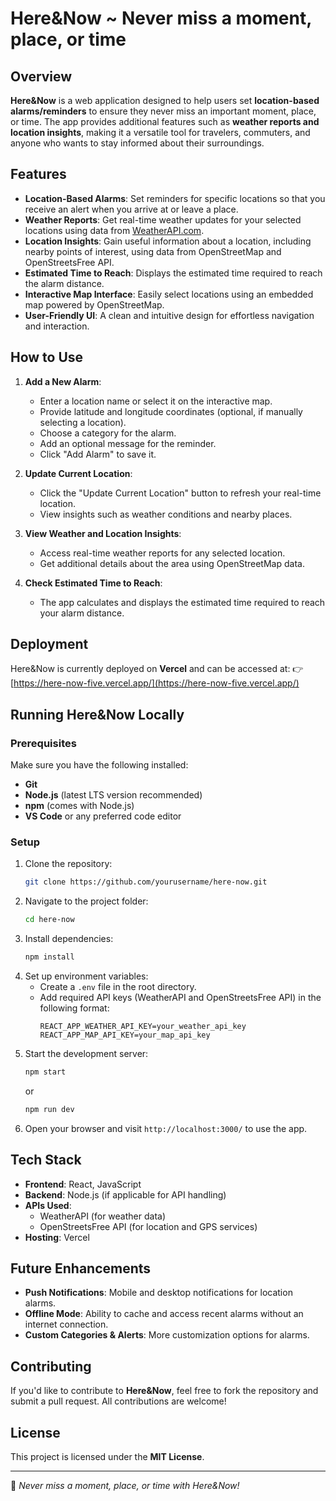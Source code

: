 # Here&Now ~ Never miss a moment, place, or time

## Overview
**Here&Now** is a web application designed to help users set **location-based alarms/reminders** to ensure they never miss an important moment, place, or time. The app provides additional features such as **weather reports and location insights**, making it a versatile tool for travelers, commuters, and anyone who wants to stay informed about their surroundings.

## Features
- **Location-Based Alarms**: Set reminders for specific locations so that you receive an alert when you arrive at or leave a place.
- **Weather Reports**: Get real-time weather updates for your selected locations using data from [WeatherAPI.com](https://www.weatherapi.com/).
- **Location Insights**: Gain useful information about a location, including nearby points of interest, using data from OpenStreetMap and OpenStreetsFree API.
- **Estimated Time to Reach**: Displays the estimated time required to reach the alarm distance.
- **Interactive Map Interface**: Easily select locations using an embedded map powered by OpenStreetMap.
- **User-Friendly UI**: A clean and intuitive design for effortless navigation and interaction.

## How to Use
1. **Add a New Alarm**:
   - Enter a location name or select it on the interactive map.
   - Provide latitude and longitude coordinates (optional, if manually selecting a location).
   - Choose a category for the alarm.
   - Add an optional message for the reminder.
   - Click "Add Alarm" to save it.

2. **Update Current Location**:
   - Click the "Update Current Location" button to refresh your real-time location.
   - View insights such as weather conditions and nearby places.

3. **View Weather and Location Insights**:
   - Access real-time weather reports for any selected location.
   - Get additional details about the area using OpenStreetMap data.

4. **Check Estimated Time to Reach**:
   - The app calculates and displays the estimated time required to reach your alarm distance.

## Deployment
Here&Now is currently deployed on **Vercel** and can be accessed at: 
👉 [https://here-now-five.vercel.app/](https://here-now-five.vercel.app/)

## Running Here&Now Locally
### Prerequisites
Make sure you have the following installed:
- **Git**
- **Node.js** (latest LTS version recommended)
- **npm** (comes with Node.js)
- **VS Code** or any preferred code editor

### Setup
1. Clone the repository:
   ```sh
   git clone https://github.com/yourusername/here-now.git
   ```
2. Navigate to the project folder:
   ```sh
   cd here-now
   ```
3. Install dependencies:
   ```sh
   npm install
   ```
4. Set up environment variables:
   - Create a `.env` file in the root directory.
   - Add required API keys (WeatherAPI and OpenStreetsFree API) in the following format:
     ```env
     REACT_APP_WEATHER_API_KEY=your_weather_api_key
     REACT_APP_MAP_API_KEY=your_map_api_key
     ```
5. Start the development server:
   ```sh
   npm start
   ```
   or
   ```sh
   npm run dev
   ```
6. Open your browser and visit `http://localhost:3000/` to use the app.

## Tech Stack
- **Frontend**: React, JavaScript
- **Backend**: Node.js (if applicable for API handling)
- **APIs Used**:
  - WeatherAPI (for weather data)
  - OpenStreetsFree API (for location and GPS services)
- **Hosting**: Vercel

## Future Enhancements
- **Push Notifications**: Mobile and desktop notifications for location alarms.
- **Offline Mode**: Ability to cache and access recent alarms without an internet connection.
- **Custom Categories & Alerts**: More customization options for alarms.

## Contributing
If you'd like to contribute to **Here&Now**, feel free to fork the repository and submit a pull request. All contributions are welcome!

## License
This project is licensed under the **MIT License**.

---
🚀 *Never miss a moment, place, or time with Here&Now!*


